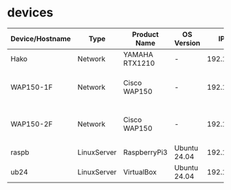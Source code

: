 # devices

| Device/Hostname | Type | Product Name | OS Version | IP Address | Note |
| --------------- | ---- | ------------ | ---------- | ---------- | ---- |
| Hako | Network | YAMAHA RTX1210 | - | 192.168.100.1 | Router |
| WAP150-1F | Network | Cisco WAP150 | - | 192.168.100.246 | AP (ClusterAdmin: 192.168.100.245 ) |
| WAP150-2F | Network | Cisco WAP150 | - | 192.168.100.247 | AP (ClusterAdmin: 192.168.100.245 ) |
| raspb | LinuxServer | RaspberryPi3 | Ubuntu 24.04 | 192.168.100.201 | - |
| ub24 | LinuxServer | VirtualBox | Ubuntu 24.04 | 192.168.56.101 | VirtualBox on Windows11 |
